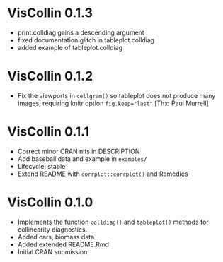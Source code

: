 # VisCollin 0.1.3

* print.colldiag gains a descending argument
* fixed documentation glitch in tableplot.colldiag
* added example of tableplot.colldiag

# VisCollin 0.1.2

* Fix the viewports in `cellgram()` so tableplot does not produce many images, requiring knitr option `fig.keep="last"` [Thx: Paul Murrell]

# VisCollin 0.1.1

* Correct minor CRAN nits in DESCRIPTION
* Add baseball data and example in `examples/`
* Lifecycle: stable
* Extend README with `corrplot::corrplot()` and Remedies

# VisCollin 0.1.0

* Implements the function `colldiag()` and `tableplot()` methods for collinearity diagnostics.
* Added cars, biomass data
* Added extended README.Rmd
* Initial CRAN submission. 

